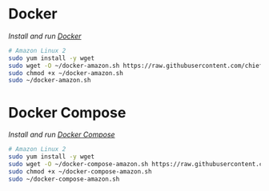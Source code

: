 # Docker

_Install and run [Docker](https://docs.docker.com/)_

```sh
# Amazon Linux 2
sudo yum install -y wget
sudo wget -O ~/docker-amazon.sh https://raw.githubusercontent.com/chiefmikey/scripts/main/docker/docker-amazon.sh
sudo chmod +x ~/docker-amazon.sh
sudo ~/docker-amazon.sh
```

# Docker Compose

_Install and run [Docker Compose](https://docs.docker.com/compose/)_

```sh
# Amazon Linux 2
sudo yum install -y wget
sudo wget -O ~/docker-compose-amazon.sh https://raw.githubusercontent.com/chiefmikey/scripts/main/docker/docker-compose-amazon.sh
sudo chmod +x ~/docker-compose-amazon.sh
sudo ~/docker-compose-amazon.sh
```

